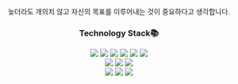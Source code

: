 <p align="center">늦더라도 개의치 않고 자신의 목표를 이루어내는 것이 중요하다고 생각합니다.</p>  



<div align='center'>
  
### Technology Stack📚
  
<div align='center'>
  <span><img src="https://img.shields.io/badge/HTML5-E34F26?style=flat-square&logo=HTML5&logoColor=white"/><span>
  <img src="https://img.shields.io/badge/CSS3-1572B6?style=flat-square&logo=CSS3&logoColor=white"/>
  <img src="https://img.shields.io/badge/JavaScript-F7DF1E?style=flat-square&logo=JavaScript&logoColor=white"/>
  <img src="https://img.shields.io/badge/react-61DAFB?style=flat-square&logo=react&logoColor=white"/>
  <img src="https://img.shields.io/badge/Bootstrap-7952B3?style=flat-square&logo=Bootstrap&logoColor=white"/>
  <img src="https://img.shields.io/badge/jQuery-0769AD?style=flat-square&logo=jQuery&logoColor=white"/>
<br>
   <img src="https://img.shields.io/badge/Python-3776AB?style=flat-square&logo=Python&logoColor=white"/>
   <img src="https://img.shields.io/badge/Java-007396?style=flat-square&logo=Java&logoColor=white"/>
   <img src="https://img.shields.io/badge/Spring-6DB33F?style=flat-square&logo=Spring&logoColor=white"/>
    <br />
   <img src="https://img.shields.io/badge/Oracle-F80000?style=flat-square&logo=Oracle&logoColor=white"/>
   <img src="https://img.shields.io/badge/Apache%20Tomcat-F8DC75?style=flat-square&logo=Apache%20Tomcat&logoColor=black"/>
   <img src="https://img.shields.io/badge/Raspberry Pi-A22846?style=flat-square&logo=Raspberry%20Pi&logoColor=black"/>
    

</div>
    </div>
